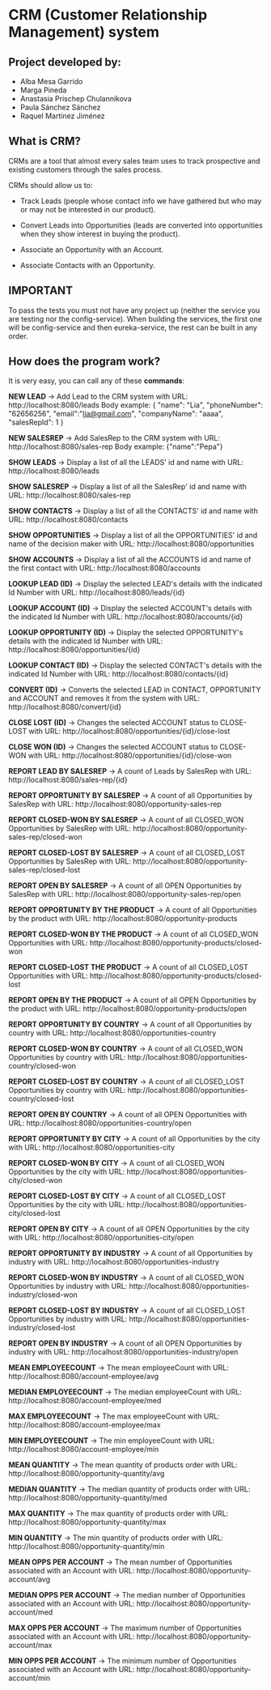 # CRM (Customer Relationship Management) system 
## Project developed by:
- Alba Mesa Garrido
- Marga Pineda
- Anastasia Prischep Chulannikova
- Paula Sánchez Sánchez
- Raquel Martínez Jiménez

## What is CRM?

 CRMs are a tool that almost every sales team uses to track prospective and existing customers through the sales process.
 
 CRMs should allow us to:
 
 - Track Leads (people whose contact info we have gathered but who may or may not be interested in our product).
 
 - Convert Leads into Opportunities (leads are converted into opportunities when they show interest in buying the product).
 
 - Associate an Opportunity with an Account.
    
 - Associate Contacts with an Opportunity.

## IMPORTANT
To pass the tests you must not have any project up (neither the service you are testing nor the config-service).
When building the services, the first one will be config-service and then eureka-service, the rest can be built in any order.
 
## How does the program work?

It is very easy, you can call any of these **commands**:

**NEW LEAD** -> Add Lead to the CRM system with URL: http://localhost:8080/leads Body example: {
"name": "Lia",
"phoneNumber": "62656256",
"email":"lia@gmail.com",
"companyName": "aaaa",
"salesRepId": 1
}

**NEW SALESREP** -> Add SalesRep to the CRM system with URL: http://localhost:8080/sales-rep  Body example: {"name":"Pepa"}

**SHOW LEADS** -> Display a list of all the LEADS' id and name with URL: http://localhost:8080/leads

**SHOW SALESREP** ->  Display a list of all the SalesRep' id and name with URL: http://localhost:8080/sales-rep

**SHOW CONTACTS** -> Display a list of all the CONTACTS' id and name with URL: http://localhost:8080/contacts

**SHOW OPPORTUNITIES** -> Display a list of all the OPPORTUNITIES' id and name of the decision maker with URL: http://localhost:8080/opportunities

**SHOW ACCOUNTS** -> Display a list of all the ACCOUNTS id and name of the first contact with URL: http://localhost:8080/accounts

**LOOKUP LEAD (ID)** -> Display the selected LEAD's details with the indicated Id Number with URL: http://localhost:8080/leads/{id}

**LOOKUP ACCOUNT (ID)** -> Display the selected ACCOUNT's details with the indicated Id Number with URL: http://localhost:8080/accounts/{id}

**LOOKUP OPPORTUNITY (ID)** -> Display the selected OPPORTUNITY's details with the indicated Id Number with URL: http://localhost:8080/opportunities/{id}

**LOOKUP CONTACT (ID)** -> Display the selected CONTACT's details with the indicated Id Number with URL: http://localhost:8080/contacts/{id}

**CONVERT (ID)** -> Converts the selected LEAD in CONTACT, OPPORTUNITY and ACCOUNT and removes it from the system with URL: http://localhost:8080/convert/{id}

**CLOSE LOST (ID)** -> Changes the selected ACCOUNT status to CLOSE-LOST with URL: http://localhost:8080/opportunities/{id}/close-lost

**CLOSE WON (ID)** -> Changes the selected ACCOUNT status to CLOSE-WON with URL: http://localhost:8080/opportunities/{id}/close-won

**REPORT LEAD BY SALESREP** -> A count of Leads by SalesRep with URL: http://localhost:8080/sales-rep/{id}

**REPORT OPPORTUNITY BY SALESREP** -> A count of all Opportunities by SalesRep with URL: http://localhost:8080/opportunity-sales-rep

**REPORT CLOSED-WON BY SALESREP** -> A count of all CLOSED_WON Opportunities by SalesRep with URL: http://localhost:8080/opportunity-sales-rep/closed-won

**REPORT CLOSED-LOST BY SALESREP** -> A count of all CLOSED_LOST Opportunities by SalesRep with URL: http://localhost:8080/opportunity-sales-rep/closed-lost

**REPORT OPEN BY SALESREP** -> A count of all OPEN Opportunities by SalesRep with URL: http://localhost:8080/opportunity-sales-rep/open

**REPORT OPPORTUNITY BY THE PRODUCT** -> A count of all Opportunities by the product with URL: http://localhost:8080/opportunity-products

**REPORT CLOSED-WON BY THE PRODUCT** -> A count of all CLOSED_WON Opportunities with URL: http://localhost:8080/opportunity-products/closed-won

**REPORT CLOSED-LOST THE PRODUCT** -> A count of all CLOSED_LOST Opportunities with URL: http://localhost:8080/opportunity-products/closed-lost

**REPORT OPEN BY THE PRODUCT** -> A count of all OPEN Opportunities by the product with URL: http://localhost:8080/opportunity-products/open

**REPORT OPPORTUNITY BY COUNTRY** -> A count of all Opportunities by country with URL: http://localhost:8080/opportunities-country

**REPORT CLOSED-WON BY COUNTRY** -> A count of all CLOSED_WON Opportunities by country with URL: http://localhost:8080/opportunities-country/closed-won

**REPORT CLOSED-LOST BY COUNTRY** -> A count of all CLOSED_LOST Opportunities by country with URL: http://localhost:8080/opportunities-country/closed-lost

**REPORT OPEN BY COUNTRY** -> A count of all OPEN Opportunities with URL: http://localhost:8080/opportunities-country/open

**REPORT OPPORTUNITY BY CITY** -> A count of all Opportunities by the city with URL: http://localhost:8080/opportunities-city

**REPORT CLOSED-WON BY CITY** -> A count of all CLOSED_WON Opportunities by the city with URL: http://localhost:8080/opportunities-city/closed-won

**REPORT CLOSED-LOST BY CITY** -> A count of all CLOSED_LOST Opportunities by the city with URL: http://localhost:8080/opportunities-city/closed-lost

**REPORT OPEN BY CITY** -> A count of all OPEN Opportunities by the city with URL: http://localhost:8080/opportunities-city/open

**REPORT OPPORTUNITY BY INDUSTRY** -> A count of all Opportunities by industry with URL: http://localhost:8080/opportunities-industry

**REPORT CLOSED-WON BY INDUSTRY** -> A count of all CLOSED_WON Opportunities by industry with URL: http://localhost:8080/opportunities-industry/closed-won

**REPORT CLOSED-LOST BY INDUSTRY** -> A count of all CLOSED_LOST Opportunities by industry with URL: http://localhost:8080/opportunities-industry/closed-lost

**REPORT OPEN BY INDUSTRY** -> A count of all OPEN Opportunities by industry with URL: http://localhost:8080/opportunities-industry/open

**MEAN EMPLOYEECOUNT** -> The mean employeeCount with URL: http://localhost:8080/account-employee/avg

**MEDIAN EMPLOYEECOUNT** -> The median employeeCount with URL: http://localhost:8080/account-employee/med

**MAX EMPLOYEECOUNT** -> The max employeeCount with URL: http://localhost:8080/account-employee/max

**MIN EMPLOYEECOUNT** -> The min employeeCount with URL: http://localhost:8080/account-employee/min

**MEAN QUANTITY** -> The mean quantity of products order with URL: http://localhost:8080/opportunity-quantity/avg

**MEDIAN QUANTITY** -> The median quantity of products order with URL: http://localhost:8080/opportunity-quantity/med

**MAX QUANTITY** -> The max quantity of products order with URL: http://localhost:8080/opportunity-quantity/max

**MIN QUANTITY** -> The min quantity of products order with URL: http://localhost:8080/opportunity-quantity/min

**MEAN OPPS PER ACCOUNT** -> The mean number of Opportunities associated with an Account with URL: http://localhost:8080/opportunity-account/avg

**MEDIAN OPPS PER ACCOUNT** -> The median number of Opportunities associated with an Account with URL: http://localhost:8080/opportunity-account/med

**MAX OPPS PER ACCOUNT** -> The maximum number of Opportunities associated with an Account with URL: http://localhost:8080/opportunity-account/max

**MIN OPPS PER ACCOUNT** -> The minimum number of Opportunities associated with an Account with URL: http://localhost:8080/opportunity-account/min
